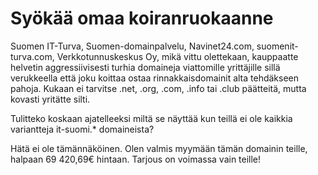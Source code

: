 # Syökää omaa koiranruokaanne

Suomen IT-Turva, Suomen-domainpalvelu, Navinet24.com, suomenit-turva.com, Verkkotunnuskeskus Oy, mikä vittu olettekaan, kauppaatte helvetin aggressiivisesti turhia domaineja viattomille yrittäjille sillä verukkeella että joku koittaa ostaa rinnakkaisdomainit alta tehdäkseen pahoja. Kukaan ei tarvitse .net, .org, .com, .info tai .club päätteitä, mutta kovasti yritätte silti.

Tulitteko koskaan ajatelleeksi miltä se näyttää kun teillä ei ole kaikkia variantteja it-suomi.* domaineista? 

Hätä ei ole tämännäköinen. Olen valmis myymään tämän domainin teille, halpaan 69 420,69€ hintaan. Tarjous on voimassa vain teille! 

